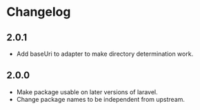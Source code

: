 # Changelog

## 2.0.1
* Add baseUri to adapter to make directory determination work.

## 2.0.0
* Make package usable on later versions of laravel.
* Change package names to be independent from upstream.
